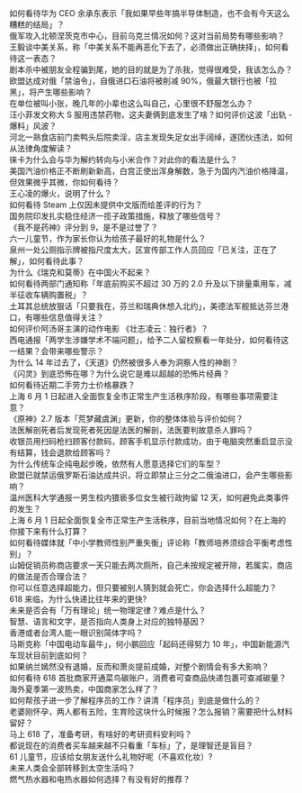 如何看待华为 CEO 余承东表示「我如果早些年搞半导体制造，也不会有今天这么糟糕的结局」？  
俄军攻入北顿涅茨克市中心，目前乌克兰情况如何？这对当前局势有哪些影响？  
王毅谈中美关系，称「中美关系不能再恶化下去了，必须做出正确抉择」，如何看待这一表态？  
剧本杀中被朋友全程骗到尾，她的目的就是为了杀我，觉得很难受，我该怎么办？  
欧盟达成对俄「禁油令」，自俄进口石油将被削减 90%，俄最大银行也被「拉黑」，将产生哪些影响？  
在单位被叫小张，晚几年的小辈也这么叫自己，心里很不舒服怎么办？  
汪小菲发文称大 S 服用违禁药物，这夫妻俩到底发生了啥？如何评价这波「出轨 - 爆料」风波？  
河北一熟食店前门卖鸭头后院卖淫，店主发现失足女出手阔绰，遂团伙违法，如何从法律角度解读？  
徕卡为什么会与华为解约转向与小米合作？对此你的看法是什么？  
美国汽油价格正不断刷新新高，白宫正使出浑身解数，急于为国内汽油价格降温，但效果微乎其微，你如何看待？  
王心凌的爆火，说明了什么？  
如何看待 Steam 上仅因未提供中文版而给差评的行为？  
国务院印发扎实稳住经济一揽子政策措施，释放了哪些信号？  
《我不是药神》评分到 9，是不是过誉了？  
六一儿童节，作为家长你认为给孩子最好的礼物是什么？  
泉州一处公厕指示牌被指尺度太大，区宣传部工作人员回应「已关注，正在了解」，如何看待此事？  
为什么《瑞克和莫蒂》在中国火不起来？  
如何看待两部门通知称「年底前购买不超过 30 万的 2.0 升及以下排量乘用车，减半征收车辆购置税」？  
土耳其总统放狠话「只要我在，芬兰和瑞典休想入北约」，美德法军舰抵达芬兰港口，有哪些信息值得关注？  
如何评价阿汤哥主演的动作电影 《壮志凌云：独行者》？  
西电通报「两学生涉嫌学术不端问题」，给予二人留校察看一年处分，如何看待这一结果？会带来哪些警示？  
为什么 14 年过去了，《天道》仍然被很多人奉为洞察人性的神剧？  
《闪灵》到底恐怖在哪？为什么说它是难以超越的恐怖片经典？  
如何看待近期二手劳力士价格暴跌？  
上海 6 月 1 日起进入全面恢复全市正常生产生活秩序阶段，有哪些事项需要注意？  
《原神》2.7 版本「荒梦藏虞渊」更新，你的整体体验与评价如何？  
法医解剖死者后发现死者死因是法医的解剖，法医要判故意杀人罪吗？  
收银员用扫码枪扫顾客付款码，顾客手机显示付款成功，由于电脑突然重启显示没有结算，钱会退款给顾客吗？  
为什么传统车企纯电起步晚，依然有人愿意选择它们的车型？  
欧盟已就禁运俄罗斯石油达成共识，将立即禁止三分之二俄油进口，会产生哪些影响？  
温州医科大学通报一男生校内猥亵多位女生被行政拘留 12 天，如何避免此类事件的发生？  
上海 6 月 1 日起全面恢复全市正常生产生活秩序，目前当地情况如何？在上海的你接下来有什么打算？  
如何看待媒体就「中小学教师性别严重失衡」评论称「教师培养须综合平衡考虑性别」？  
山姆促销员称商店要求一天只能去两次厕所，自己未按规定被开除，若属实，商店的做法是否合理合法？  
你可以任意选择超能力，但只要被别人猜到就会死亡，你会选择什么超能力？  
618 来临，为什么快递比往年来的更快?  
未来是否会有「万有理论」统一物理定律？难点是什么？  
智慧、语言和文字，是否指向人类身上对应的独特基因？  
香港或者台湾人能一眼识别简体字吗？  
马斯克称「中国电动车最牛」，何小鹏回应「起码还得努力 10 年」，中国新能源汽车现状目前到底如何？  
如果纳兰嫣然没有退婚，反而和萧炎提前成婚，对整个剧情会有多大影响？  
如何看待 618 首批商家开通菜鸟碳账户，消费者可查商品快递包裹可查减碳量？  
海外夏季第一波热卖，中国商家怎么样了？  
如何帮孩子进一步了解程序员的工作？讲清「程序员」到底是做什么的？  
老婆刚怀孕，两人都有五险，生育险这块什么时候报？怎么报销？需要把什么材料留好？  
马上 618 了，准备考研，有啥好的考研资料安利吗？  
都说现在的消费者买车越来越不只看重「车标」了，是理智还是盲目？  
61 儿童节，应该给女朋友送什么礼物好呢（不喜欢化妆）?  
未来人类会全部转移到太空生活吗？  
燃气热水器和电热水器如何选择？有没有好的推荐？  
